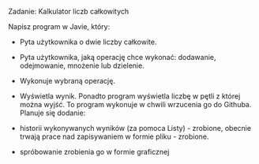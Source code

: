 Zadanie: Kalkulator liczb całkowitych

Napisz program w Javie, który:

- Pyta użytkownika o dwie liczby całkowite.

- Pyta użytkownika, jaką operację chce wykonać: dodawanie, odejmowanie, mnożenie lub dzielenie.

- Wykonuje wybraną operację.

- Wyświetla wynik.
Ponadto program wyświetla liczbę w pętli z której można wyjść. To program wykonuje w chwili wrzucenia go do Githuba.
Planuje się dodanie:
- historii wykonywanych wyników (za pomoca Listy) - zrobione, obecnie trwają prace nad zapisywaniem w formie pliku - zrobione.
- spróbowanie zrobienia go w formie graficznej

